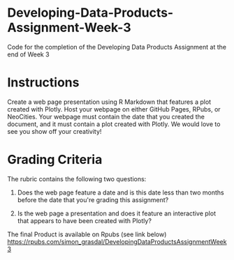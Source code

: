 # Developing-Data-Products-Assignment-Week-3
Code for the completion of the Developing Data Products Assignment at the end of Week 3

# Instructions
Create a web page presentation using R Markdown that features a plot created with Plotly. Host your webpage on either GitHub Pages, RPubs, or NeoCities. Your webpage must contain the date that you created the document, and it must contain a plot created with Plotly. We would love to see you show off your creativity! 

# Grading Criteria
The rubric contains the following two questions:

1. Does the web page feature a date and is this date less than two months before the date that you're grading this assignment?

2. Is the web page a presentation and does it feature an interactive plot that appears to have been created with Plotly?


The final Product is available on Rpubs (see link below)
https://rpubs.com/simon_grasdal/DevelopingDataProductsAssignmentWeek3

